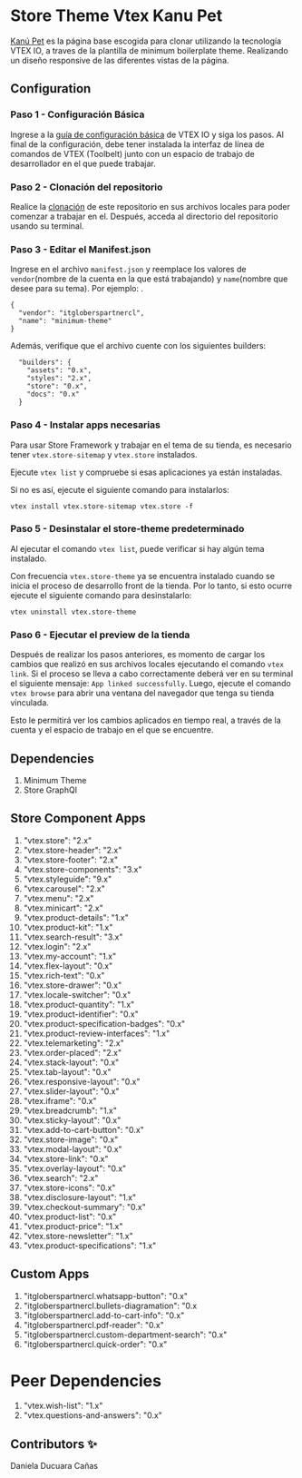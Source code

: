 # Store Theme Vtex Kanu Pet 

[Kanú Pet](https://www.kanu.pet/) es la página base escogida para clonar utilizando la tecnología VTEX IO, a traves de la plantilla de minimum boilerplate theme. Realizando un diseño responsive de las diferentes vistas de la página. 

## Configuration 

### Paso 1 - Configuración Básica

Ingrese a la [guía de configuración básica](https://developers.vtex.com/vtex-developer-docs/docs/vtex-io-documentation-2-basicsetuptodevelopinvtexio) de VTEX IO y siga los pasos. Al final de la configuración, debe tener instalada la interfaz de línea de comandos de VTEX (Toolbelt) junto con un espacio de trabajo de desarrollador en el que puede trabajar.

### Paso 2 - Clonación del repositorio

Realice la [clonación](https://docs.github.com/en/repositories/creating-and-managing-repositories/cloning-a-repository) de este repositorio en sus archivos locales para poder comenzar a trabajar en el. 
Después, acceda al directorio del repositorio usando su terminal.

### Paso 3 - Editar el Manifest.json

Ingrese en el archivo `manifest.json` y reemplace los valores de `vendor`(nombre de la cuenta en la que está trabajando) y `name`(nombre que desee para su tema). Por ejemplo: .
```
{
  "vendor": "itgloberspartnercl",
  "name": "minimum-theme"
} 
```

Además, verifique que el archivo cuente con los siguientes builders: 

```
  "builders": {
    "assets": "0.x",
    "styles": "2.x",
    "store": "0.x",
    "docs": "0.x"
  }
```

### Paso 4 - Instalar apps necesarias

Para usar Store Framework y trabajar en el tema de su tienda, es necesario tener `vtex.store-sitemap` y `vtex.store` instalados.

Ejecute `vtex list` y compruebe si esas aplicaciones ya están instaladas.

Si no es así, ejecute el siguiente comando para instalarlos: 

```
vtex install vtex.store-sitemap vtex.store -f
```

### Paso 5 - Desinstalar el store-theme predeterminado

Al ejecutar el comando `vtex list`, puede verificar si hay algún tema instalado. 

Con frecuencia `vtex.store-theme` ya se encuentra instalado cuando se inicia el proceso de desarrollo front de la tienda. Por lo tanto, si esto ocurre ejecute el siguiente comando para desinstalarlo: 

```
vtex uninstall vtex.store-theme
```

### Paso 6 - Ejecutar el preview de la tienda

Después de realizar los pasos anteriores, es momento de cargar los cambios que realizó en sus archivos locales ejecutando el comando `vtex link`. Si el proceso se lleva a cabo correctamente deberá ver en su terminal el siguiente mensaje: `App linked successfully`. Luego, ejecute el comando `vtex browse` para abrir una ventana del navegador que tenga su tienda vinculada.

Esto le permitirá ver los cambios aplicados en tiempo real, a través de la cuenta y el espacio de trabajo en el que se encuentre.

## Dependencies

1. Minimum Theme
2. Store GraphQl

## Store Component Apps

1.	"vtex.store": "2.x"
2.	"vtex.store-header": "2.x"
3.	"vtex.store-footer": "2.x"
4.	"vtex.store-components": "3.x"
5.	"vtex.styleguide": "9.x"
6.	"vtex.carousel": "2.x"
7.	"vtex.menu": "2.x"
8.	"vtex.minicart": "2.x"
9.	"vtex.product-details": "1.x"
10.	"vtex.product-kit": "1.x"
11.	"vtex.search-result": "3.x"
12.	"vtex.login": "2.x"
13.	"vtex.my-account": "1.x"
14.	"vtex.flex-layout": "0.x"
15.	"vtex.rich-text": "0.x"
16.	"vtex.store-drawer": "0.x"
17.	"vtex.locale-switcher": "0.x"
18.	"vtex.product-quantity": "1.x"
19.	"vtex.product-identifier": "0.x"
20.	"vtex.product-specification-badges": "0.x"
21.	"vtex.product-review-interfaces": "1.x"
22.	"vtex.telemarketing": "2.x"
23.	"vtex.order-placed": "2.x"
24.	"vtex.stack-layout": "0.x"
25.	"vtex.tab-layout": "0.x"
26.	"vtex.responsive-layout": "0.x"
27.	"vtex.slider-layout": "0.x"
28.	"vtex.iframe": "0.x"
29.	"vtex.breadcrumb": "1.x"
30.	"vtex.sticky-layout": "0.x"
31.	"vtex.add-to-cart-button": "0.x"
32.	"vtex.store-image": "0.x"
33.	"vtex.modal-layout": "0.x"
34.	"vtex.store-link": "0.x"
35.	"vtex.overlay-layout": "0.x"
36.	"vtex.search": "2.x"
37.	"vtex.store-icons": "0.x"
38.	"vtex.disclosure-layout": "1.x"
39.	"vtex.checkout-summary": "0.x"
40.	"vtex.product-list": "0.x"
41.	"vtex.product-price": "1.x"
42.	"vtex.store-newsletter": "1.x"
43.	"vtex.product-specifications": "1.x"

## Custom Apps

1. "itgloberspartnercl.whatsapp-button": "0.x"
2. "itgloberspartnercl.bullets-diagramation": "0.x
3. "itgloberspartnercl.add-to-cart-info": "0.x"
4. "itgloberspartnercl.pdf-reader": "0.x"
5. "itgloberspartnercl.custom-department-search": "0.x"
6. "itgloberspartnercl.quick-order": "0.x"

# Peer Dependencies

1. "vtex.wish-list": "1.x"
2. "vtex.questions-and-answers": "0.x"

## Contributors ✨

Daniela Ducuara Cañas
